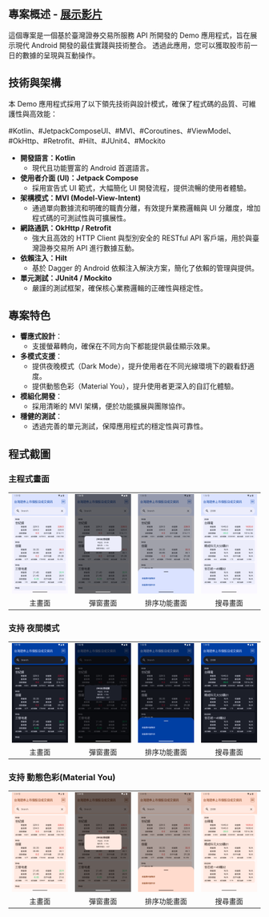 ## 專案概述 - [展示影片](https://www.youtube.com/shorts/vTQ440cKvO0)
這個專案是一個基於臺灣證券交易所服務 API 所開發的 Demo 應用程式，旨在展示現代 Android 開發的最佳實踐與技術整合。
透過此應用，您可以獲取股市前一日的數據的呈現與互動操作。

## 技術與架構
本 Demo 應用程式採用了以下領先技術與設計模式，確保了程式碼的品質、可維護性與高效能：

#Kotlin、#JetpackComposeUI、#MVI、#Coroutines、#ViewModel、#OkHttp、#Retrofit、#Hilt、#JUnit4、#Mockito

- **開發語言：Kotlin**
  - 現代且功能豐富的 Android 首選語言。
- **使用者介面 (UI)：Jetpack Compose**
  - 採用宣告式 UI 範式，大幅簡化 UI 開發流程，提供流暢的使用者體驗。
- **架構模式：MVI (Model-View-Intent)**
  - 通過單向數據流和明確的職責分離，有效提升業務邏輯與 UI 分離度，增加程式碼的可測試性與可擴展性。
- **網路通訊：OkHttp / Retrofit**
  - 強大且高效的 HTTP Client 與型別安全的 RESTful API 客戶端，用於與臺灣證券交易所 API 進行數據互動。
- **依賴注入：Hilt**
  - 基於 Dagger 的 Android 依賴注入解決方案，簡化了依賴的管理與提供。
- **單元測試：JUnit4 / Mockito**
  - 嚴謹的測試框架，確保核心業務邏輯的正確性與穩定性。

## 專案特色
- **響應式設計**：
  - 支援螢幕轉向，確保在不同方向下都能提供最佳顯示效果。
- **多模式支援**：
  - 提供夜晚模式（Dark Mode），提升使用者在不同光線環境下的觀看舒適度。
  - 提供動態色彩（Material You），提升使用者更深入的自訂化體驗。
- **模組化開發**：
  - 採用清晰的 MVI 架構，便於功能擴展與團隊協作。
- **穩健的測試**：
  - 透過完善的單元測試，保障應用程式的穩定性與可靠性。

## 程式截圖

### 主程式畫面
<table>
  <tr>
    <td><img src="screenshots/1-首頁畫面.png" alt="主畫面" width="200"></td>
    <td><img src="screenshots/2-首頁彈窗畫面.png" alt="彈窗畫面" width="200"></td>
    <td><img src="screenshots/3-首頁底部欄畫面.png" alt="排序功能畫面" width="200"></td>
    <td><img src="screenshots/4-搜尋畫面.png" alt="搜尋畫面" width="200"></td>
  </tr>
  <tr>
    <td align="center">主畫面</td>
    <td align="center">彈窗畫面</td>
    <td align="center">排序功能畫面</td>
    <td align="center">搜尋畫面</td>
  </tr>
</table>

### 支持 夜間模式
<table>
  <tr>
    <td><img src="screenshots/1-夜間_首頁畫面.png" alt="主畫面" width="200"></td>
    <td><img src="screenshots/2-夜間_首頁彈窗畫面.png" alt="彈窗畫面" width="200"></td>
    <td><img src="screenshots/3-夜間_首頁底部欄畫面.png" alt="排序功能畫面" width="200"></td>
    <td><img src="screenshots/4-夜間_搜尋畫面.png" alt="搜尋畫面" width="200"></td>
  </tr>
  <tr>
    <td align="center">主畫面</td>
    <td align="center">彈窗畫面</td>
    <td align="center">排序功能畫面</td>
    <td align="center">搜尋畫面</td>
  </tr>
</table>

### 支持 動態色彩(Material You)
<table>
  <tr>
    <td><img src="screenshots/1-M3_首頁畫面.png" alt="主畫面" width="200"></td>
    <td><img src="screenshots/2-M3_首頁彈窗畫面.png" alt="彈窗畫面" width="200"></td>
    <td><img src="screenshots/3-M3_首頁底部欄畫面.png" alt="排序功能畫面" width="200"></td>
    <td><img src="screenshots/4-M3_搜尋畫面.png" alt="搜尋畫面" width="200"></td>
  </tr>
  <tr>
    <td align="center">主畫面</td>
    <td align="center">彈窗畫面</td>
    <td align="center">排序功能畫面</td>
    <td align="center">搜尋畫面</td>
  </tr>
</table>
